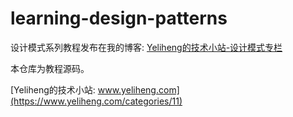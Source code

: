 # learning-design-patterns

设计模式系列教程发布在我的博客: [Yeliheng的技术小站-设计模式专栏](https://www.yeliheng.com/categories/11)

本仓库为教程源码。

[Yeliheng的技术小站: www.yeliheng.com](https://www.yeliheng.com/categories/11)